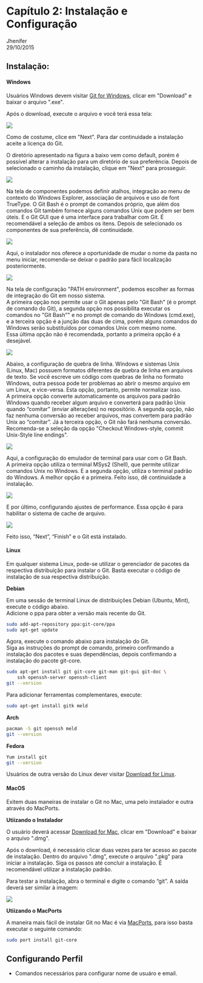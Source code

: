 # Capítulo 2: Instalação e Configuração
Jhenifer  
29/10/2015  



## Instalação:

#### Windows
Usuários Windows devem visitar [Git for Windows](https://git-for-windows.github.io/ "Git"), clicar em "Download" e baixar o arquivo ".exe".

Após o download, execute o arquivo e você terá essa tela: 

![](./images/figura1.png)



Como de costume, clice em "Next". Para dar continuidade a instalação aceite a licença do Git.

O diretório apresentado na figura a baixo vem como default, porém é possível alterar a instalação para um diretório de sua preferência. Depois de selecionado o caminho da instalação, clique em "Next" para prosseguir.

![](./images/figura2.png)



Na tela de componentes podemos definir atalhos, integração ao menu de contexto do Windows Explorer, associação de arquivos e uso de font TrueType. O Git Bash é o prompt de comandos próprio, que além dos comandos Git também fornece alguns comandos Unix que podem ser bem úteis. E o Git GUI que é uma interface para trabalhar com Git. É recomendável a seleção de ambos os itens. Depois de selecionado os componentes de sua preferência, dê continuidade.

![](./images/figura3.png)



Aqui, o instalador nos oferece a oportunidade de mudar o nome da pasta no menu iniciar, recomenda-se deixar o padrão para fácil localização posteriormente.

![](./images/figura4.png)



Na tela de configuração "PATH environment", podemos escolher as formas de integração do Git em nosso sistema.  
A primeira opção nos permite usar o Git apenas pelo "Git Bash" (é o prompt de comando do Git), a segunda opção nos possibilita executar os comandos no "Git Bash"" e no prompt de comando do Windows (cmd.exe), e a terceira opção é a junção das duas de cima, porém alguns comandos do Windows serão substituídos por comandos Unix com mesmo nome.  
Essa última opção não é recomendada, portanto a primeira opção é a desejável. 

![](./images/figura5.png)



Abaixo, a configuração de quebra de linha. Windows e sistemas Unix (Linux, Mac) possuem formatos diferentes de quebra de linha em arquivos de texto. Se você escreve um código com quebras de linha no formato Windows, outra pessoa pode ter problemas ao abrir o mesmo arquivo em um Linux, e vice-versa. Esta opção, portanto, permite normalizar isso.  
A primeira opção converte automaticamente os arquivos para padrão Windows quando receber algum arquivo e converterá para padrão Unix quando “comitar” (enviar alterações) no repositório. A segunda opção, não faz nenhuma conversão ao receber arquivos, mas convertem para padrão Unix ao “comitar”. Já a terceira opção, o Git não fará nenhuma conversão.  
Recomenda-se a seleção da opção "Checkout Windows-style, commit Unix-Style line endings".

![](./images/figura6.png)



Aqui, a configuração do emulador de terminal para usar com o Git Bash.  
A primeira opção utiliza o terminal MSys2 (Shell), que permite utilizar comandos Unix no Windows. E a segunda opção, utiliza o terminal padrão do Windows. A melhor opção é a primeira. Feito isso, dê continuidade a instalação.

![](./images/figura7.png)


E por último, configurando ajustes de performance. Essa opção é para habilitar o sistema de cache de arquivo.

![](./images/figura8.png)


Feito isso, “Next”, “Finish” e o Git está instalado.


#### Linux

Em qualquer sistema Linux, pode-se utilizar o gerenciador de pacotes da respectiva distribuição para instalar o Git.
Basta executar o código de instalação de sua respectiva distribuição. 


**Debian**

Em uma sessão de terminal Linux de distribuições Debian (Ubuntu, Mint), execute o código abaixo.  
Adicione o ppa para obter a versão mais recente do Git.

```sh
sudo add-apt-repository ppa:git-core/ppa
sudo apt-get update
```

Agora, execute o comando abaixo para instalação do Git.  
Siga as instruções do prompt de comando, primeiro confirmando a instalação dos pacotes e suas dependências, depois confirmando a instalação do pacote git-core.

```sh
sudo apt-get install git git-core git-man git-gui git-doc \
    ssh openssh-server openssh-client
git --version
```

Para adicionar ferramentas complementares, execute:

```sh
sudo apt-get install gitk meld
```


**Arch**


```sh
pacman -S git openssh meld
git --version
```


**Fedora**


```sh
Yum install git
git --version
```

Usuários de outra versão do Linux dever visitar [Download for Linux](https://git-scm.com/download/linux).


#### MacOS
Exitem duas maneiras de instalar o Git no Mac, uma pelo instalador e outra através do MacPorts.

**Utiizando o Instalador**

O usuário deverá acessar [Download for Mac](http://git-scm.com/downloads), clicar em "Download" e baixar o arquivo ".dmg".

Após o download, é necessário clicar duas vezes para ter acesso ao pacote de instalação. Dentro do arquivo ".dmg", execute o arquivo ".pkg" para iniciar a instalação. 
Siga os passos até concluir a instalação. É recomendável utilizar a instalação padrão. 

Para testar a instalação, abra o terminal e digite o comando “git”. A saída deverá ser similar à imagem:

![](./images/figura9.png)

**Utiizando o MacPorts**

A maneira mais fácil de instalar Git no Mac é via [MacPorts](http://www.macports.org), para isso basta executar o seguinte comando:

```sh
sudo port install git-core
```


## Configurando Perfil
- Comandos necessários para configurar nome de usuáro e email.
